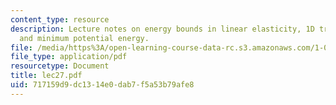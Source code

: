 ```yaml
---
content_type: resource
description: Lecture notes on energy bounds in linear elasticity, 1D truss system,
  and minimum potential energy.
file: /media/https%3A/open-learning-course-data-rc.s3.amazonaws.com/1-050-engineering-mechanics-i-fall-2007/717159d9dc1314e0dab7f5a53b79afe8_lec27.pdf
file_type: application/pdf
resourcetype: Document
title: lec27.pdf
uid: 717159d9-dc13-14e0-dab7-f5a53b79afe8
---
```

